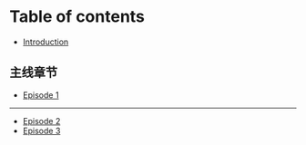 # Table of contents

* [Introduction](README.md)

## 主线章节 <a href="#charpter" id="charpter"></a>

* [Episode 1](charpter/episode-1.md)

***

* [Episode 2](episode-2.md)
* [Episode 3](episode-3.md)
